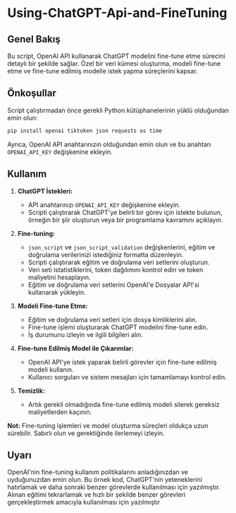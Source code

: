 # Using-ChatGPT-Api-and-FineTuning

## Genel Bakış

Bu script, OpenAI API kullanarak ChatGPT modelini fine-tune etme sürecini detaylı bir şekilde sağlar. Özel bir veri kümesi oluşturma, modeli fine-tune etme ve fine-tune edilmiş modelle istek yapma süreçlerini kapsar.

## Önkoşullar

Script çalıştırmadan önce gerekli Python kütüphanelerinin yüklü olduğundan emin olun:

```bash
pip install openai tiktoken json requests os time
```

Ayrıca, OpenAI API anahtarınızın olduğundan emin olun ve bu anahtarı `OPENAI_API_KEY` değişkenine ekleyin.

## Kullanım

1. **ChatGPT İstekleri:**
   - API anahtarınızı `OPENAI_API_KEY` değişkenine ekleyin.
   - Scripti çalıştırarak ChatGPT'ye belirli bir görev için istekte bulunun, örneğin bir şiir oluşturun veya bir programlama kavramını açıklayın.

2. **Fine-tuning:**
   - `json_script` ve `json_script_validation` değişkenlerini, eğitim ve doğrulama verilerinizi istediğiniz formatta düzenleyin.
   - Scripti çalıştırarak eğitim ve doğrulama veri setlerini oluşturun.
   - Veri seti istatistiklerini, token dağılımını kontrol edin ve token maliyetini hesaplayın.
   - Eğitim ve doğrulama veri setlerini OpenAI'e Dosyalar API'si kullanarak yükleyin.

3. **Modeli Fine-tune Etme:**
   - Eğitim ve doğrulama veri setleri için dosya kimliklerini alın.
   - Fine-tune işlemi oluşturarak ChatGPT modelini fine-tune edin.
   - İş durumunu izleyin ve ilgili bilgileri alın.

4. **Fine-tune Edilmiş Model ile Çıkarımlar:**
   - OpenAI API'ye istek yaparak belirli görevler için fine-tune edilmiş modeli kullanın.
   - Kullanıcı sorguları ve sistem mesajları için tamamlamayı kontrol edin.

5. **Temizlik:**
   - Artık gerekli olmadığında fine-tune edilmiş modeli silerek gereksiz maliyetlerden kaçının.

**Not:** Fine-tuning işlemleri ve model oluşturma süreçleri oldukça uzun sürebilir. Sabırlı olun ve gerektiğinde ilerlemeyi izleyin.

## Uyarı

OpenAI'nin fine-tuning kullanım politikalarını anladığınızdan ve uyduğunuzdan emin olun. Bu örnek kod, ChatGPT'nin yeteneklerini hatırlamak ve daha sonraki benzer görevlerde kullanılması için yazılmıştır. Alınan eğitimi tekrarlamak ve hızlı bir şekilde benzer görevleri gerçekleştirmek amacıyla kullanılması için yazılmıştır
